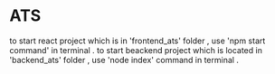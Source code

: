 # ATS
to start react project which is in 'frontend_ats' folder , use 'npm start command' in terminal .
to start beackend project which is located in 'backend_ats' folder , use 'node index' command in terminal .
